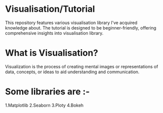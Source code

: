 # Visualisation/Tutorial
This repository features various visualisation library I've acquired knowledge about. The tutorial is designed to be beginner-friendly, offering comprehensive insights into visualisation library.

# What is Visualisation?

Visualization is the process of creating mental images or representations of data, concepts, or ideas to aid understanding and communication.

# Some libraries are :-

1.Matplotlib
2.Seaborn
3.Ploty
4.Bokeh
